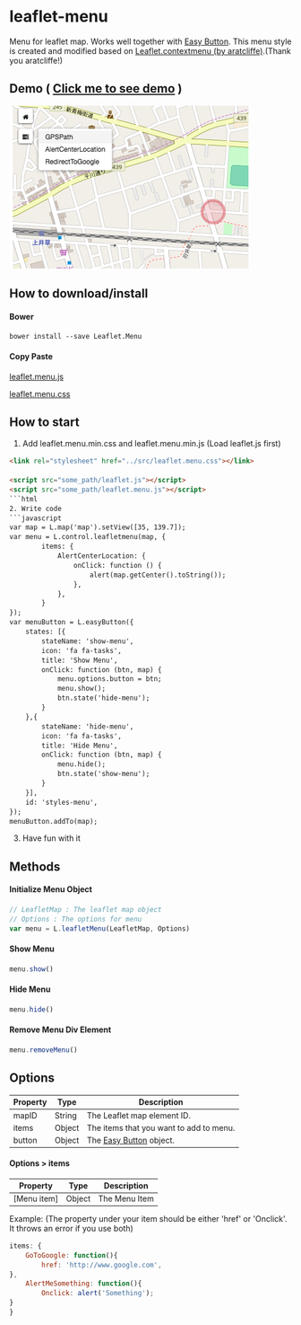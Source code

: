 # leaflet-menu
Menu for leaflet map. Works well together with [Easy Button](https://github.com/CliffCloud/Leaflet.EasyButton).
This menu style is created and modified based on [Leaflet.contextmenu (by aratcliffe)](https://github.com/aratcliffe/Leaflet.contextmenu).(Thank you aratcliffe!)

## Demo ( [Click me to see demo](https://daiyanze.github.io/leaflet-menu/demo/index.html) )
![alt text](https://github.com/daiyanze/leaflet-menu/blob/master/demo/demo.png "Demo Screen Shot")

## How to download/install
#### Bower
```shell
bower install --save Leaflet.Menu
```
#### Copy Paste
[leaflet.menu.js](https://raw.githubusercontent.com/daiyanze/leaflet-menu/master/src/leaflet.menu.js)

[leaflet.menu.css](https://raw.githubusercontent.com/daiyanze/leaflet-menu/master/src/leaflet.menu.css)

## How to start

1. Add leaflet.menu.min.css and leaflet.menu.min.js (Load leaflet.js first)
```html
<link rel="stylesheet" href="../src/leaflet.menu.css"></link>

<script src="some_path/leaflet.js"></script>
<script src="some_path/leaflet.menu.js"></script>
```html
2. Write code
```javascript
var map = L.map('map').setView([35, 139.7]);
var menu = L.control.leafletmenu(map, {
        items: {
            AlertCenterLocation: {
                onClick: function () {
                    alert(map.getCenter().toString());
                },
            },
        }
});
var menuButton = L.easyButton({
    states: [{
        stateName: 'show-menu',
        icon: 'fa fa-tasks',
        title: 'Show Menu',
        onClick: function (btn, map) {
            menu.options.button = btn;
            menu.show();
            btn.state('hide-menu');
        }
    },{
        stateName: 'hide-menu',
        icon: 'fa fa-tasks',
        title: 'Hide Menu',
        onClick: function (btn, map) {
            menu.hide();
            btn.state('show-menu');
        }
    }],
    id: 'styles-menu',
});
menuButton.addTo(map);
```

3. Have fun with it

## Methods
#### Initialize Menu Object
```javascript
// LeafletMap : The leaflet map object
// Options : The options for menu
var menu = L.leafletMenu(LeafletMap, Options)
```
#### Show Menu
```javascript
menu.show()
```
#### Hide Menu
```javascript
menu.hide()
```
#### Remove Menu Div Element
```javascript
menu.removeMenu()
```
## Options
| Property | Type | Description
| --- | --- | ---
| mapID | String | The Leaflet map element ID.
| items | Object | The items that you want to add to menu.
| button | Object | The [Easy Button](https://github.com/CliffCloud/Leaflet.EasyButton) object.

#### Options > items
| Property | Type | Description
| --- | --- | ---
| [Menu item] | Object | The Menu Item

Example:
(The property under your item should be either 'href' or 'Onclick'. It throws an error if you use both)
```javascript
items: {
    GoToGoogle: function(){
        href: 'http://www.google.com',
},
    AlertMeSomething: function(){
        Onclick: alert('Something');
}
}
```
